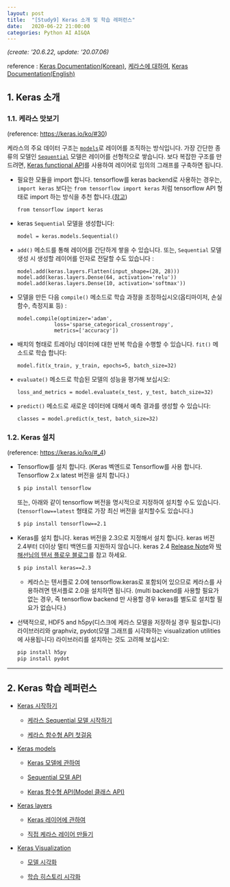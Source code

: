 ```yaml
---
layout: post
title:  "[Study9] Keras 소개 및 학습 레퍼런스"
date:   2020-06-22 21:00:00
categories: Python AI AI&QA
---
```


*(create: '20.6.22, update: '20.07.06)*

reference : [Keras Documentation(Korean)](https://keras.io/ko/), [케라스에 대하여](http://keras-ko.kr/about/), [Keras Documentation(English)](https://keras.io/documentation/)

## 1. Keras 소개

### 1.1. 케라스 맛보기

(reference: <https://keras.io/ko/#30>)

케라스의 주요 데이터 구조는 [`models`](https://keras.io/ko/models/about-keras-models/)로 레이어를 조직하는 방식입니다. 가장 간단한 종류의 모델인 [`Sequential`](https://keras.io/ko/models/sequential/) 모델은 레이어를 선형적으로 쌓습니다. 보다 복잡한 구조를 만드려면, [Keras functional API](https://keras.io/guides/functional_api/)를 사용하여 레이어로 임의의 그래프를 구축하면 됩니다.

- 필요한 모듈을 import 합니다. tensorflow를 keras backend로 사용하는 경우는, `import keras` 보다는 `from tensorflow import keras` 처럼 tensorflow API 형태로 import 하는 방식을 추천 합니다.([참고](https://github.com/keras-team/keras/releases/tag/2.3.0))

  ~~~ipython
  from tensorflow import keras
  ~~~

- keras `Sequential` 모델을 생성합니다:

  ~~~ipython
  model = keras.models.Sequential()
  ~~~

- `add()` 메소드를 통해 레이어를 간단하게 쌓을 수 있습니다. 또는, `Sequential` 모델 생성 시 생성할 레이어를 인자로 전달할 수도 있습니다 :

  ~~~ipython
  model.add(keras.layers.Flatten(input_shape=(28, 28)))
  model.add(keras.layers.Dense(64, activation='relu'))
  model.add(keras.layers.Dense(10, activation='softmax'))
  ~~~

- 모델을 만든 다음 `compile()` 메소드로 학습 과정을 조정하십시오(옵티마이저, 손실함수, 측정지표 등) :

  ~~~ipython
  model.compile(optimizer='adam',
              loss='sparse_categorical_crossentropy',
              metrics=['accuracy'])
  ~~~

- 배치의 형태로 트레이닝 데이터에 대한 반복 학습을 수행할 수 있습니다. `fit()` 메소드로 학습 합니다:

  ~~~ipython
  model.fit(x_train, y_train, epochs=5, batch_size=32)
  ~~~

- `evaluate()` 메소드로 학습된 모델의 성능을 평가해 보십시오:

  ~~~ipython
  loss_and_metrics = model.evaluate(x_test, y_test, batch_size=32)
  ~~~

- `predict()` 메소드로 새로운 데이터에 대해서 예측 결과를 생성할 수 있습니다:

  ~~~ipython
  classes = model.predict(x_test, batch_size=32)
  ~~~

### 1.2. Keras 설치

(reference: <https://keras.io/ko/#_4>)

- Tensorflow를 설치 합니다. (Keras 벡엔드로 Tensorflow를 사용 합니다. Tensorflow 2.x latest 버전을 설치 합니다.)

  ~~~bash
  $ pip install tensorflow
  ~~~

  또는, 아래와 같이 tensorflow 버전을 명시적으로 지정하여 설치할 수도 있습니다. (`tensorflow==latest` 형태로 가장 최신 버전을 설치할수도 있습니다.)

  ~~~bash
  $ pip install tensorflow==2.1
  ~~~

- Keras를 설치 합니다. keras 버전을 2.3으로 지정해서 설치 합니다. keras 버전 2.4부터 더이상 멀티 백엔드를 지원하지 않습니다. keras 2.4 [Release Note](https://github.com/keras-team/keras/releases/tag/2.4.0)와 [박해선님의 텐서 플로우 블로그](https://tensorflow.blog/2020/06/18/케라스-2-4-0-버전이-릴리스되었습니다/)를 참고 하세요.

  ~~~bash
  $ pip install keras==2.3
  ~~~

  - 케라스는 텐서플로 2.0에 tensorflow.keras로 포함되어 있으므로 케라스를 사용하려면 텐서플로 2.0을 설치하면 됩니다. (multi backend를 사용할 필요가 없는 경우, 즉 tensorflow backend 만 사용할 경우 keras를 별도로 설치할 필요가 없습니다.)

- 선택적으로, HDF5 and h5py(디스크에 케라스 모델을 저장하실 경우 필요합니다) 라이브러리와 graphviz, pydot(모델 그래프를 시각화하는 visualization utilities에 사용됩니다) 라이브러리를 설치하는 것도 고려해 보십시오:

  ~~~bash
  pip install h5py
  pip install pydot
  ~~~

---

## 2. Keras 학습 레퍼런스

- [Keras 시작하기](https://sungalex.github.io/python/ai/ai&qa/2020/06/24/keras-getting-started.html)

  - [케라스 Sequential 모델 시작하기](https://sungalex.github.io/python/ai/ai&qa/2020/06/24/keras-getting-started.html#케라스-sequential-모델-시작하기)

  - [케라스 함수형 API 첫걸음](https://sungalex.github.io/python/ai/ai&qa/2020/06/24/keras-getting-started.html#케라스-함수형-api-첫걸음)

- [Keras models](https://sungalex.github.io/python/ai/2020/06/24/keras-models.html)

  - [Keras 모델에 관하여](https://sungalex.github.io/python/ai/2020/06/24/keras-models.html#keras-모델에-관하여)

  - [Sequential 모델 API](https://sungalex.github.io/python/ai/2020/06/24/keras-models.html#sequential-모델-api)

  - [Keras 함수형 API(Model 클래스 API)](https://sungalex.github.io/python/ai/2020/06/24/keras-models.html#keras-함수형-apimodel-클래스-api)

- [Keras layers](https://sungalex.github.io/python/ai/2020/06/24/keras-layers.html)

  - [Keras 레이어에 관하여](https://sungalex.github.io/python/ai/2020/06/24/keras-layers.html#1-keras-레이어에-관하여)

  - [직접 케라스 레이어 만들기](https://sungalex.github.io/python/ai/2020/06/24/keras-layers.html#2-직접-케라스-레이어-만들기)

- [Keras Visualization](https://sungalex.github.io/python/ai/2020/06/24/keras-visualization.html)

  - [모델 시각화](https://sungalex.github.io/python/ai/2020/06/24/keras-visualization.html#1-keras-모델-시각화)

  - [학습 히스토리 시각화](https://sungalex.github.io/python/ai/2020/06/24/keras-visualization.html#2-keras-학습-히스토리-시각화)
